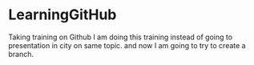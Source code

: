 # LearningGitHub
Taking training on Github
I am doing this training instead of going to presentation in city on same topic.
and now I am going to try to create a branch.
